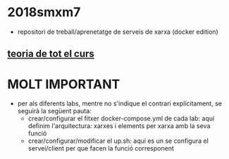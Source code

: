 # 2018smxm7
- repositori de treball/aprenetatge de serveis de xarxa (docker edition)
## [teoria de tot el curs](https://gitlab.com/joanq/SMX-M7-Serveis#materials-per-al-m%C3%B2dul-m7-serveix-de-xarxa-del-cicle-de-sistemes-microinform%C3%A0tics-i-xarxes)

# MOLT IMPORTANT
- per als diferents labs, mentre no s'indique el contrari explícitament, se seguirà la següent pauta:
  - crear/configurar el fitxer docker-compose.yml de cada lab: aquí definim l'arquitectura: xarxes i elements per xarxa amb la seva funció
  - crear/configurar/modificar el up.sh: aquí es un se configura el servei/client per que facen la funció corresponent 
